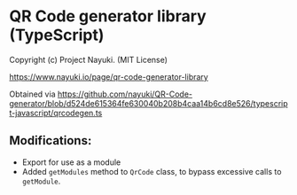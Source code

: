 # QR Code generator library (TypeScript)

Copyright (c) Project Nayuki. (MIT License)

https://www.nayuki.io/page/qr-code-generator-library

Obtained via https://github.com/nayuki/QR-Code-generator/blob/d524de615364fe630040b208b4caa14b6cd8e526/typescript-javascript/qrcodegen.ts

## Modifications:

- Export for use as a module
- Added `getModules` method to `QrCode` class, to bypass excessive calls to `getModule`.
